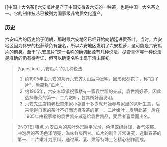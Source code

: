 [[中国十大名茶]]六安瓜片是产于中国安徽省六安的一种茶，也是中国十大名茶之一。它的制作技艺已被列为国家级非物质文化遗产。

### 历史
六安瓜片的历史始于明朝，那时候六安地区已经开始向朝廷进贡茶叶。当时，六安地区因为休宁的松萝茶负有盛名，所以六安地区发明了六安松萝，这可能是六安瓜片的前身。至于“六安瓜片”这一名称的确切起源有几种说法，尽管具体哪一种说法是准确的仍有待考证，但可以确定名称出现于清末民初。


> [!question] 六安瓜片”的几种说法
> 1. 约1905年由六安的茶行六安齐头山后冲发明，因形似葵花子，称“瓜子片”，后简称“瓜片”。
> 2. 约1905年，六安麻埠镇祝家楼有一家袁世凯的亲戚，袁世凯好茶，因此选择春茶的第一、二片嫩叶，投其所好而发明。
> 3. 六安先生店镇老松窠朱家小姐自十多岁就开始参与家里的茶叶生意，后来觉得自家的茶叶不好而选择春茶的第一、二片嫩叶，发明此茶，后在1905年由祝家楼的袁世凯亲戚送给袁世凯品，受后者喜爱而出名。


> [!NOTE] 特点
>六安瓜片的茶叶外形扁平光滑，色泽翠绿鲜润，香气浓郁。冲泡后的茶汤色泽明亮，滋味鲜爽回甘。瓜片的制作非常讲究，选取春茶的第一、二片嫩叶为原料，通过蒸、滚、烘等特殊工艺精心制作而成。 


